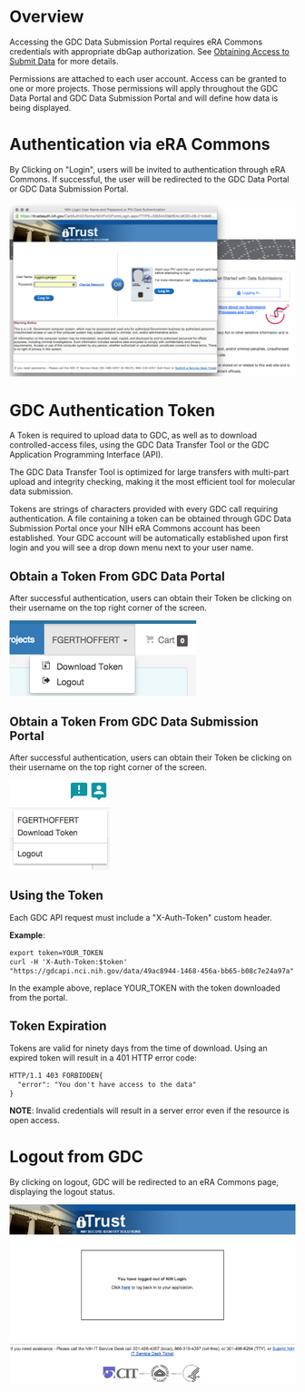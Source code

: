 # Overview

Accessing the GDC Data Submission Portal requires eRA Commons credentials with appropriate dbGap authorization. See [Obtaining Access to Submit Data]( https://gdc.nci.nih.gov/submit-data/obtaining-access-submit-data) for more details.

Permissions are attached to each user account. Access can be granted to one or more projects. Those permissions will apply throughout the GDC Data Portal and GDC Data Submission Portal and will define how data is being displayed.

# Authentication via eRA Commons

By Clicking on "Login", users will be invited to authentication through eRA Commons. If successful, the user will be redirected to the GDC Data Portal or GDC Data Submission Portal.

[![GDC Data Submission Portal splash page](images/GDC_Submission_Login_eRA_Commons.png)](images/GDC_Submission_Login_eRA_Commons.png "Click to see the full image.")

# GDC Authentication Token

A Token is required to upload data to GDC, as well as to download controlled-access files, using the GDC Data Transfer Tool or the GDC Application Programming Interface (API).

The GDC Data Transfer Tool is optimized for large transfers with multi-part upload and integrity checking, making it the most efficient tool for molecular data submission.

Tokens are strings of characters provided with every GDC call requiring authentication. A file containing a token can be obtained through GDC Data Submission Portal once your NIH eRA Commons account has been established. Your GDC account will be automatically established upon first login and you will see a drop down menu next to your user name.

## Obtain a Token From GDC Data Portal

After successful authentication, users can obtain their Token be clicking on their username on the top right corner of the screen.

[![GDC Token Download from GDC Submission Portal](images/GDC_Portal_Token_Download.png)](images/GDC_Portal_Token_Download.png "Click to see the full image.")

## Obtain a Token From GDC Data Submission Portal

After successful authentication, users can obtain their Token be clicking on their username on the top right corner of the screen.

[![GDC Token Download from GDC Submission Portal](images/GDC_Submission_Token_Download.png)](images/GDC_Submission_Token_Download.png "Click to see the full image.")

## Using the Token

Each GDC API request must include a "X-Auth-Token" custom header.

**Example**:

    export token=YOUR_TOKEN
    curl -H 'X-Auth-Token:$token'  "https://gdcapi.nci.nih.gov/data/49ac8944-1468-456a-bb65-b08c7e24a97a"

In the example above, replace YOUR_TOKEN with the token downloaded from the portal.

## Token Expiration

Tokens are valid for ninety days from the time of download. Using an expired token will result in a 401 HTTP error code:

    HTTP/1.1 403 FORBIDDEN{
      "error": "You don't have access to the data"
    }

**NOTE**: Invalid credentials will result in a server error even if the resource is open access.

# Logout from GDC

By clicking on logout, GDC will be redirected to an eRA Commons page, displaying the logout status.

[![GDC Logout](images/GDC_Submission_Logout.png)](images/GDC_Submission_Logout.png "Click to see the full image.")
